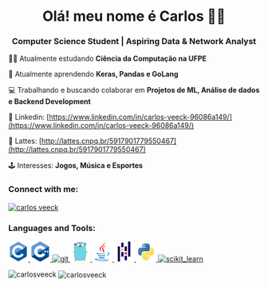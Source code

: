 <h1 align="center">Olá! meu nome é Carlos 👨‍💻</h1>
<h3 align="center">Computer Science Student | Aspiring Data & Network Analyst</h3>

👨‍🎓 Atualmente estudando **Ciência da Computação na UFPE**

📕 Atualmente aprendendo **Keras, Pandas e GoLang**

💻 Trabalhando e buscando colaborar em **Projetos de ML, Análise de dados e Backend Development**

📃 Linkedin: [https://www.linkedin.com/in/carlos-veeck-96086a149/](https://www.linkedin.com/in/carlos-veeck-96086a149/)

📃 Lattes: [http://lattes.cnpq.br/5917901779550467](http://lattes.cnpq.br/5917901779550467)

🕹️ Interesses: **Jogos, Música e Esportes**

<h3 align="left">Connect with me:</h3>
<p align="left">
<a href="https://linkedin.com/in/carlos veeck" target="blank"><img align="center" src="https://raw.githubusercontent.com/rahuldkjain/github-profile-readme-generator/master/src/images/icons/Social/linked-in-alt.svg" alt="carlos veeck" height="30" width="40" /></a>
</p>

<h3 align="left">Languages and Tools:</h3>
<p align="left"> <a href="https://www.cprogramming.com/" target="_blank" rel="noreferrer"> <img src="https://raw.githubusercontent.com/devicons/devicon/master/icons/c/c-original.svg" alt="c" width="40" height="40"/> </a> <a href="https://www.w3schools.com/cpp/" target="_blank" rel="noreferrer"> <img src="https://raw.githubusercontent.com/devicons/devicon/master/icons/cplusplus/cplusplus-original.svg" alt="cplusplus" width="40" height="40"/> </a> <a href="https://git-scm.com/" target="_blank" rel="noreferrer"> <img src="https://www.vectorlogo.zone/logos/git-scm/git-scm-icon.svg" alt="git" width="40" height="40"/> </a> <a href="https://golang.org" target="_blank" rel="noreferrer"> <img src="https://raw.githubusercontent.com/devicons/devicon/master/icons/go/go-original.svg" alt="go" width="40" height="40"/> </a> <a href="https://www.java.com" target="_blank" rel="noreferrer"> <img src="https://raw.githubusercontent.com/devicons/devicon/master/icons/java/java-original.svg" alt="java" width="40" height="40"/> </a> <a href="https://pandas.pydata.org/" target="_blank" rel="noreferrer"> <img src="https://raw.githubusercontent.com/devicons/devicon/2ae2a900d2f041da66e950e4d48052658d850630/icons/pandas/pandas-original.svg" alt="pandas" width="40" height="40"/> </a> <a href="https://www.python.org" target="_blank" rel="noreferrer"> <img src="https://raw.githubusercontent.com/devicons/devicon/master/icons/python/python-original.svg" alt="python" width="40" height="40"/> </a> <a href="https://scikit-learn.org/" target="_blank" rel="noreferrer"> <img src="https://upload.wikimedia.org/wikipedia/commons/0/05/Scikit_learn_logo_small.svg" alt="scikit_learn" width="40" height="40"/> </a> </p>

<p><img align="left" src="https://github-readme-stats.vercel.app/api/top-langs?username=carlosveeck&show_icons=true&locale=en&layout=compact" alt="carlosveeck" /></p>

<p>&nbsp;<img align="center" src="https://github-readme-stats.vercel.app/api?username=carlosveeck&show_icons=true&locale=en" alt="carlosveeck" /></p>

